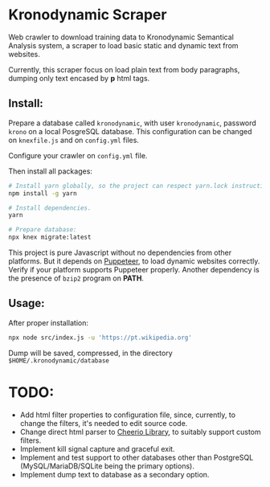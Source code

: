 # Kronodynamic Scraper

Web crawler to download training data to Kronodynamic Semantical Analysis system, a scraper to load basic static and dynamic text from websites.

Currently, this scraper focus on load plain text from body paragraphs, dumping only text encased by **p** html tags.

## Install:

Prepare a database called `kronodynamic`, with user `kronodynamic`, password `krono` on a local PosgreSQL database. This configuration can be changed on `knexfile.js` and on `config.yml` files.

Configure your crawler on `config.yml` file.

Then install all packages:

```sh
# Install yarn globally, so the project can respect yarn.lock instructions:
npm install -g yarn

# Install dependencies.
yarn

# Prepare database:
npx knex migrate:latest
```

This project is pure Javascript without no dependencies from other platforms. But it depends on [Puppeteer](https://pptr.dev/), to load dynamic websites correctly. Verify if your platform supports Puppeteer properly. Another dependency is the presence of `bzip2` program on **PATH**.

## Usage:

After proper installation:

```sh
npx node src/index.js -u 'https://pt.wikipedia.org'
```

Dump will be saved, compressed, in the directory `$HOME/.kronodynamic/database`

# TODO:

- Add html filter properties to configuration file, since, currently, to change the filters, it's needed to edit source code.
- Change direct html parser to [Cheerio Library](https://github.com/cheeriojs/cheerio), to suitably support custom filters.
- Implement kill signal capture and graceful exit.
- Implement and test support to other databases other than PostgreSQL (MySQL/MariaDB/SQLite being the primary options).
- Implement dump text to database as a secondary option.
